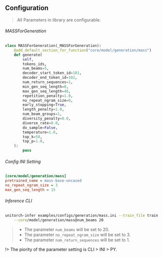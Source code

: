
## Configuration

>  All Parameters in library are configurable.

###### MASSForGeneration
```python
class MASSForGeneration(_MASSForGeneration):
    @add_default_section_for_function("core/model/generation/mass")
    def generate(
        self,
        tokens_ids,
        num_beams=5,
        decoder_start_token_id=101,
        decoder_end_token_id=102,
        num_return_sequences=1,
        min_gen_seq_length=0,
        max_gen_seq_length=48,
        repetition_penalty=1.0,
        no_repeat_ngram_size=0,
        early_stopping=True,
        length_penalty=1.0,
        num_beam_groups=1,
        diversity_penalty=0.0,
        diverse_rate=0.0,
        do_sample=False,
        temperature=1.0,
        top_k=50,
        top_p=1.0,
    ):
        pass
```

###### Config INI Setting
```ini
[core/model/generation/mass]
pretrained_name = mass-base-uncased
no_repeat_ngram_size = 3
max_gen_seq_length = 15
```

###### Inference CLI
```bash
unitorch-infer examples/configs/generation/mass.ini --train_file train.tsv --dev_file dev.tsv \
    --core/model/generation/mass@num_beams 20
```

> * The parameter `num_beams` will be set to 20.
> * The parameter `no_repeat_ngram_size` will be set to 3.
> * The parameter `num_return_sequences` will be set to 1.

!> The piority of the parameter setting is CLI > INI > PY.

